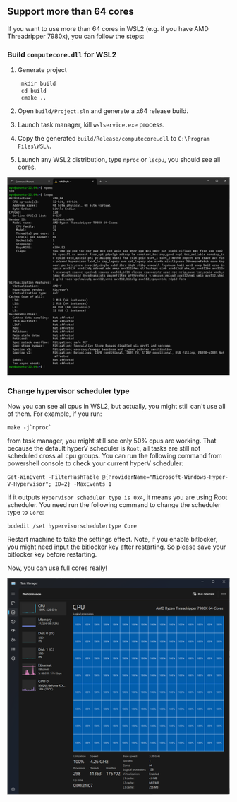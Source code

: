 ## Support more than 64 cores

If you want to use more than 64 cores in WSL2 (e.g. if you have AMD Threadripper 7980x), you can follow the steps:

### Build `computecore.dll` for WSL2

1. Generate project

        mkdir build
        cd build
        cmake ..

1. Open `build/Project.sln` and generate a x64 release build.

1. Launch task manager, kill `wslservice.exe` process.

1. Copy the generated `build/Release/computecore.dll` to `C:\Program Files\WSL\`.

1. Launch any WSL2 distribution, type `nproc` or `lscpu`, you should see all cores.

![use more than 64 cores in WSL2](img/use.more.than.64.cores.png)

### Change hypervisor scheduler type

Now you can see all cpus in WSL2, but actually, you might still can't use all of them. For example, if you run:

    make -j`nproc`

from task manager, you might still see only 50% cpus are working. That because the default hyperV scheduler is `Root`,
all tasks are still not scheduled cross all cpu groups. You can run the following command from powershell console to
check your current hyperV scheduler:

    Get-WinEvent -FilterHashTable @{ProviderName="Microsoft-Windows-Hyper-V-Hypervisor"; ID=2} -MaxEvents 1

If it outputs `Hypervisor scheduler type is 0x4`, it means you are using Root scheduler. You need run the following
command to change the scheduler type to `Core`:

    bcdedit /set hypervisorschedulertype Core

Restart machine to take the settings effect. Note, if you enable bitlocker, you might need input the bitlocker key
after restarting. So please save your bitlocker key before restarting.

Now, you can use full cores really!

![use full cores in WSL2](img/task.manager.full.cores.png)